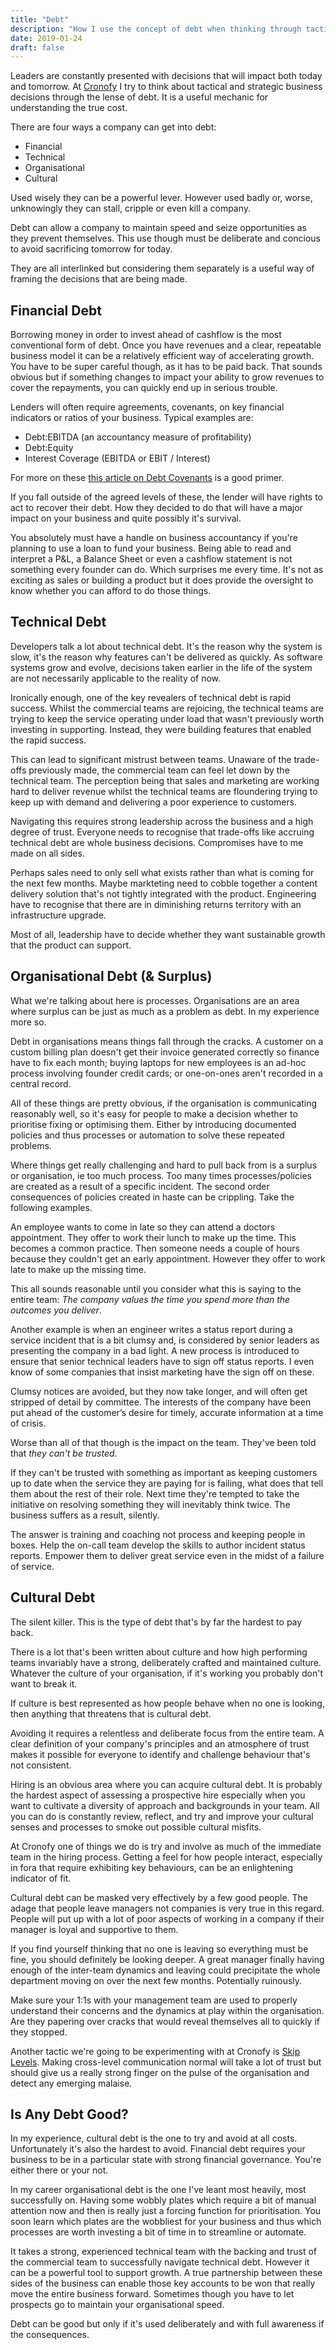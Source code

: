 ```yaml
---
title: "Debt"
description: "How I use the concept of debt when thinking through tactical and strategic business decisions."
date: 2019-01-24
draft: false
---
```


Leaders are constantly presented with decisions that will impact both today and tomorrow. At [Cronofy](https://www.cronofy.com) I try to think about tactical and strategic business decisions through the lense of debt. It is a useful mechanic for understanding the true cost.

There are four ways a company can get into debt:

- Financial
- Technical
- Organisational
- Cultural

Used wisely they can be a powerful lever. However used badly or, worse, unknowingly they can stall, cripple or even kill a company.

Debt can allow a company to maintain speed and seize opportunities as they prevent themselves. This use though must be deliberate and concious to avoid sacrificing tomorrow for today.

They are all interlinked but considering them separately is a useful way of framing the decisions that are being made.

## Financial Debt

Borrowing money in order to invest ahead of cashflow is the most conventional form of debt. Once you have revenues and a clear, repeatable business model it can be a relatively efficient way of accelerating growth. You have to be super careful though, as it has to be paid back. That sounds obvious but if something changes to impact your ability to grow revenues to cover the repayments, you can quickly end up in serious trouble.

Lenders will often require agreements, covenants, on key financial indicators or ratios of your business. Typical examples are:

- Debt:EBITDA (an accountancy measure of profitability)
- Debt:Equity
- Interest Coverage (EBITDA or EBIT / Interest)

For more on these [this article on Debt Covenants](https://corporatefinanceinstitute.com/resources/knowledge/finance/debt-covenants/) is a good primer.

If you fall outside of the agreed levels of these, the lender will have rights to act to recover their debt. How they decided to do that will have a major impact on your business and quite possibly it's survival.

You absolutely must have a handle on business accountancy if you're planning to use a loan to fund your business. Being able to read and interpret a P&L, a Balance Sheet or even a cashflow statement is not something every founder can do. Which surprises me every time. It's not as exciting as sales or building a product but it does provide the oversight to know whether you can afford to do those things.


## Technical Debt

Developers talk a lot about technical debt. It's the reason why the system is slow, it's the reason why features can't be delivered as quickly. As software systems grow and evolve, decisions taken earlier in the life of the system are not necessarily applicable to the reality of now.

Ironically enough, one of the key revealers of technical debt is rapid success. Whilst the commercial teams are rejoicing, the technical teams are trying to keep the service operating under load that wasn't previously worth investing in supporting. Instead, they were building features that enabled the rapid success.

This can lead to significant mistrust between teams. Unaware of the trade-offs previously made, the commercial team can feel let down by the technical team. The perception being that sales and marketing are working hard to deliver revenue whilst the technical teams are floundering trying to keep up with demand and delivering a poor experience to customers.

Navigating this requires strong leadership across the business and a high degree of trust. Everyone needs to recognise that trade-offs like accruing technical debt are whole business decisions. Compromises have to me made on all sides.

Perhaps sales need to only sell what exists rather than what is coming for the next few months. Maybe markteting need to cobble together a content delivery solution that's not tightly integrated with the product. Engineering have to recognise that there are in diminishing returns territory with an infrastructure upgrade.

Most of all, leadership have to decide whether they want sustainable growth that the product can support.

## Organisational Debt (& Surplus)

What we're talking about here is processes. Organisations are an area where surplus can be just as much as a problem as debt. In my experience more so.

Debt in organisations means things fall through the cracks. A customer on a custom billing plan doesn't get their invoice generated correctly so finance have to fix each month; buying laptops for new employees is an ad-hoc process involving founder credit cards; or one-on-ones aren't recorded in a central record.

All of these things are pretty obvious, if the organisation is communicating reasonably well, so it's easy for people to make a decision whether to prioritise fixing or optimising them. Either by introducing documented policies and thus processes or automation to solve these repeated problems.

Where things get really challenging and hard to pull back from is a surplus or organisation, ie too much process. Too many times processes/policies are created as a result of a specific incident. The second order consequences of policies created in haste can be crippling. Take the following examples.

An employee wants to come in late so they can attend a doctors appointment. They offer to work their lunch to make up the time. This becomes a common practice. Then someone needs a couple of hours because they couldn't get an early appointment. However they offer to work late to make up the missing time.

This all sounds reasonable until you consider what this is saying to the entire team: *The company values the time you spend more than the outcomes you deliver*.

Another example is when an engineer writes a status report during a service incident that is a bit clumsy and, is considered by senior leaders as presenting the company in a bad light. A new process is introduced to ensure that senior technical leaders have to sign off status reports. I even know of some companies that insist marketing have the sign off on these.

Clumsy notices are avoided, but they now take longer, and will often get stripped of detail by committee. The interests of the company have been put ahead of the customer’s desire for timely, accurate information at a time of crisis.

Worse than all of that though is the impact on the team. They've been told that *they can't be trusted*.

If they can't be trusted with something as important as keeping customers up to date when the service they are paying for is failing, what does that tell them about the rest of their role. Next time they're tempted to take the initiative on resolving something they will inevitably think twice. The business suffers as a result, silently.

The answer is training and coaching not process and keeping people in boxes. Help the on-call team develop the skills to author incident status reports. Empower them to deliver great service even in the midst of a failure of service.

## Cultural Debt

The silent killer. This is the type of debt that's by far the hardest to pay back.

There is a lot that's been written about culture and how high performing teams invariably have a strong, deliberately crafted and maintained culture. Whatever the culture of your organisation, if it's working you probably don't want to break it.

If culture is best represented as how people behave when no one is looking, then anything that threatens that is cultural debt.

Avoiding it requires a relentless and deliberate focus from the entire team. A clear definition of your company's principles and an atmosphere of trust makes it possible for everyone to identify and challenge behaviour that's not consistent.

Hiring is an obvious area where you can acquire cultural debt. It is probably the hardest aspect of assessing a prospective hire especially when you want to cultivate a diversity of approach and backgrounds in your team. All you can do is constantly review, reflect, and try and improve your cultural senses and processes to smoke out possible cultural misfits.

At Cronofy one of things we do is try and involve as much of the immediate team in the hiring process. Getting a feel for how people interact, especially in fora that require exhibiting key behaviours, can be an enlightening indicator of fit.

Cultural debt can be masked very effectively by a few good people. The adage that people leave managers not companies is very true in this regard. People will put up with a lot of poor aspects of working in a company if their manager is loyal and supportive to them.

If you find yourself thinking that no one is leaving so everything must be fine, you should definitely be looking deeper. A great manager finally having enough of the inter-team dynamics and leaving could precipitate the whole department moving on over the next few months. Potentially ruinously.

Make sure your 1:1s with your management team are used to properly understand their concerns and the dynamics at play within the organisation. Are they papering over cracks that would reveal themselves all to quickly if they stopped.

Another tactic we're going to be experimenting with at Cronofy is [Skip Levels](https://about.gitlab.com/handbook/leadership/skip-levels/). Making cross-level communication normal will take a lot of trust but should give us a really strong finger on the pulse of the organisation and detect any emerging malaise.

## Is Any Debt Good?

In my experience, cultural debt is the one to try and avoid at all costs. Unfortunately it's also the hardest to avoid. Financial debt requires your business to be in a particular state with strong financial governance. You're either there or your not.

In my career organisational debt is the one I've leant most heavily, most successfully on. Having some wobbly plates which require a bit of manual attention now and then is really just a forcing function for prioritisation. You soon learn which plates are the wobbliest for your business and thus which processes are worth investing a bit of time in to streamline or automate.

It takes a strong, experienced technical team with the backing and trust of the commercial team to successfully navigate technical debt. However it can be a powerful tool to support growth. A true partnership between these sides of the business can enable those key accounts to be won that really move the entire business forward. Sometimes though you have to let prospects go to maintain your organisational speed.

Debt can be good but only if it's used deliberately and with full awareness if the consequences.
